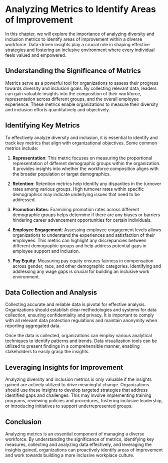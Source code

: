Analyzing Metrics to Identify Areas of Improvement
===========================================================

In this chapter, we will explore the importance of analyzing diversity and inclusion metrics to identify areas of improvement within a diverse workforce. Data-driven insights play a crucial role in shaping effective strategies and fostering an inclusive environment where every individual feels valued and empowered.

Understanding the Significance of Metrics
-----------------------------------------

Metrics serve as a powerful tool for organizations to assess their progress towards diversity and inclusion goals. By collecting relevant data, leaders can gain valuable insights into the composition of their workforce, representation across different groups, and the overall employee experience. These metrics enable organizations to measure their diversity and inclusion efforts quantitatively and objectively.

Identifying Key Metrics
-----------------------

To effectively analyze diversity and inclusion, it is essential to identify and track key metrics that align with organizational objectives. Some common metrics include:

1. **Representation**: This metric focuses on measuring the proportional representation of different demographic groups within the organization. It provides insights into whether the workforce composition aligns with the broader population or target demographics.

2. **Retention**: Retention metrics help identify any disparities in the turnover rates among various groups. High turnover rates within specific demographics may indicate underlying issues that need to be addressed.

3. **Promotion Rates**: Examining promotion rates across different demographic groups helps determine if there are any biases or barriers hindering career advancement opportunities for certain individuals.

4. **Employee Engagement**: Assessing employee engagement levels allows organizations to understand the experiences and satisfaction of their employees. This metric can highlight any discrepancies between different demographic groups and help address potential gaps in employee support and inclusion.

5. **Pay Equity**: Measuring pay equity ensures fairness in compensation across gender, race, and other demographic categories. Identifying and addressing any wage gaps is crucial for building an inclusive work environment.

Data Collection and Analysis
----------------------------

Collecting accurate and reliable data is pivotal for effective analysis. Organizations should establish clear methodologies and systems for data collection, ensuring confidentiality and privacy. It is important to comply with all relevant data protection regulations and maintain anonymity when reporting aggregated data.

Once the data is collected, organizations can employ various analytical techniques to identify patterns and trends. Data visualization tools can be utilized to present findings in a comprehensible manner, enabling stakeholders to easily grasp the insights.

Leveraging Insights for Improvement
-----------------------------------

Analyzing diversity and inclusion metrics is only valuable if the insights gained are actively utilized to drive meaningful change. Organizations should use these insights to develop targeted strategies that address identified gaps and challenges. This may involve implementing training programs, reviewing policies and procedures, fostering inclusive leadership, or introducing initiatives to support underrepresented groups.

Conclusion
----------

Analyzing metrics is an essential component of managing a diverse workforce. By understanding the significance of metrics, identifying key measures, collecting and analyzing data effectively, and leveraging the insights gained, organizations can proactively identify areas of improvement and work towards building a more inclusive workplace culture.

